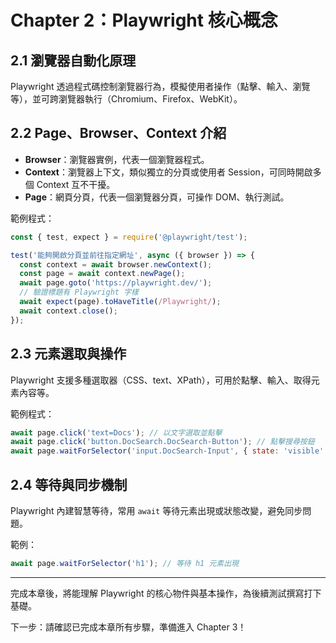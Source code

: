 # Chapter 2：Playwright 核心概念

## 2.1 瀏覽器自動化原理
Playwright 透過程式碼控制瀏覽器行為，模擬使用者操作（點擊、輸入、瀏覽等），並可跨瀏覽器執行（Chromium、Firefox、WebKit）。

## 2.2 Page、Browser、Context 介紹
- **Browser**：瀏覽器實例，代表一個瀏覽器程式。
- **Context**：瀏覽器上下文，類似獨立的分頁或使用者 Session，可同時開啟多個 Context 互不干擾。
- **Page**：網頁分頁，代表一個瀏覽器分頁，可操作 DOM、執行測試。

範例程式：
```js
const { test, expect } = require('@playwright/test');

test('能夠開啟分頁並前往指定網址', async ({ browser }) => {
  const context = await browser.newContext();
  const page = await context.newPage();
  await page.goto('https://playwright.dev/');
  // 驗證標題有 Playwright 字樣
  await expect(page).toHaveTitle(/Playwright/);
  await context.close();
});
```

## 2.3 元素選取與操作
Playwright 支援多種選取器（CSS、text、XPath），可用於點擊、輸入、取得元素內容等。

範例程式：
```js
await page.click('text=Docs'); // 以文字選取並點擊
await page.click('button.DocSearch.DocSearch-Button'); // 點擊搜尋按鈕
await page.waitForSelector('input.DocSearch-Input', { state: 'visible' }); // 等待搜尋框出現
```

## 2.4 等待與同步機制
Playwright 內建智慧等待，常用 `await` 等待元素出現或狀態改變，避免同步問題。

範例：
```js
await page.waitForSelector('h1'); // 等待 h1 元素出現
```

---

完成本章後，將能理解 Playwright 的核心物件與基本操作，為後續測試撰寫打下基礎。

下一步：請確認已完成本章所有步驟，準備進入 Chapter 3！
